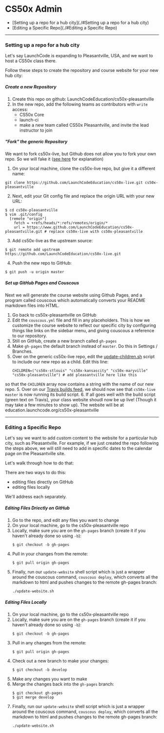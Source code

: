 # CS50x Admin

* [Setting up a repo for a hub city](./#Setting up a repo for a hub city)
* [Editing a Specific Repo](./#Editing a Specific Repo)

***

### Setting up a repo for a hub city

Let's say LaunchCode is expanding to Pleasantville, USA, and we want to host a CS50x class there.

Follow these steps to create the repository and course website for your new hub city:

##### Create a new Repository

1. Create this repo on github: LaunchCodeEducation/cs50x-pleasantville
2. In the new repo, add the following teams as contributors with `write` access:
    * CS50x Core
    * launch-ci
    * make a new team called CS50x Pleasantville, and invite the lead instructor to join

##### "Fork" the generic Repository

We want to fork cs50x-live, but Github does not allow you to fork your own repo. So we will fake it (<a href="http://bitdrift.com/post/4534738938/fork-your-own-project-on-github" target="_blank">see here</a> for explanation)

1. On your local machine, clone the cs50x-live repo, but give it a different name:

  ```
  git clone https://github.com/LaunchCodeEducation/cs50x-live.git cs50x-pleasantville
  ```
  
2. Next, edit your Git config file and replace the origin URL with your new URL:

  ```
  $ cd cs50x-pleasantville
  $ vim .git/config
    [remote "origin"]
      fetch = +refs/heads/*:refs/remotes/origin/*
      url = https://www.github.com/LaunchCodeEducation/cs50x-pleasantville.git # replace cs50x-live with cs50x-pleasantville
  ```
  
3. Add cs50x-live as the upstream source:

  ```
  $ git remote add upstream https://github.com/LaunchCodeEducation/cs50x-live.git
  ```
  
4. Push the new repo to GitHub:

  ```
  $ git push -u origin master
  ```
  
##### Set up GitHub Pages and Couscous

Next we will generate the course website using Github Pages, and a program called couscous which automatically converts your README markdown files into HTML.

1. Go back to cs50x-pleasantville on GitHub
1. Edit the `couscous.yml` file and fill in any placeholders. This is how we customize the course website to reflect our specific city by configuring things like links on the sidebar menu, and giving couscous a reference to our repository.
2. Still on GitHub, create a new branch called `gh-pages`
3. Make `gh-pages` the default branch instead of `master`. Do this in Settings / Branches.
4. Over on the generic cs50x-live repo, edit the <a href="https://github.com/LaunchCodeEducation/cs50x-live/blob/master/scripts/update-children.sh" target="_blank">update-children.sh</a> script to include our new repo as a child. Edit this line:
   ```
   CHILDREN=("cs50x-stlouis" "cs50x-kansascity" "cs50x-maryville" "cs50x-pleasantville") # add pleasantville here like this
   ```
so that the `CHILDREN` array now contains a string with the name of our new repo.
5. Over on our <a href="https://travis-ci.org/LaunchCodeEducation/cs50x-live/builds/" target="_blank">Travis builds feed</a>, we should now see that `cs50x-live master` is now running its build script.
6. If all goes well with the build script (green text on Travis), your class website shoudl now be up live! (Though it may take a few minutes to show up). The website will be at education.launchcode.org/cs50x-pleasantville

***

### Editing a Specific Repo

Let's say we want to add custom content to the website for a particular hub city, such as Pleasantville. For example, if we just created the repo following the steps above, we will still need to add in specific dates to the calendar page on the Pleasantville site.

Let's walk through how to do that:

There are two ways to do this: 
* editing files directly on GitHub
* editing files locally

We'll address each separately.

##### Editing Files Driectly on GitHub
1. Go to the repo, and edit any files you want to change
2. On your local machine, go to the cs50x-pleasantville repo
3. Locally, make sure you are on the `gh-pages` branch (create it if you haven't already done so using `-b`):
   ```
   $ git checkout -b gh-pages
   ```
4. Pull in your changes from the remote:
   ```
   $ git pull origin gh-pages
   ```
5. Finally, run our `update-website` shell script which is just a wrapper around the couscous command, `couscous deploy`, which converts all the markdown to html and pushes changes to the remote gh-pages branch:
   ```
   ./update-website.sh
   ```
   
##### Editing Files Locally
1. On your local machine, go to the cs50x-pleasantville repo
2. Locally, make sure you are on the `gh-pages` branch (create it if you haven't already done so using `-b`):
   ```
   $ git checkout -b gh-pages
   ```
3. Pull in any changes from the remote:
   ```
   $ git pull origin gh-pages
   ```
4. Check out a new branch to make your changes:
   ```
   $ git checkout -b develop
   ```
5. Make any changes you want to make
6. Merge the changes back into the `gh-pages` branch:
   ```
   $ git checkout gh-pages 
   $ git merge develop
   ```
7. Finally, run our `update-website` shell script which is just a wrapper around the couscous command, `couscous deploy`, which converts all the markdown to html and pushes changes to the remote gh-pages branch:
   ```
   ./update-website.sh
   ```
